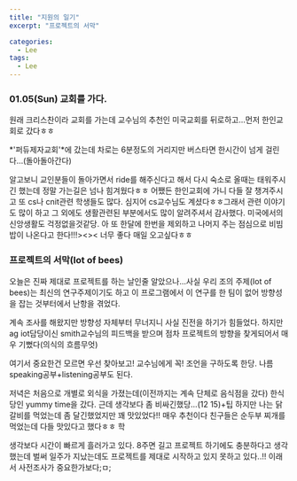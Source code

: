 ```yaml
---
title: "지원의 일기"
excerpt: "프로젝트의 서막"

categories:
  - Lee
tags:
  - Lee
---
```


### 01.05(Sun) 교회를 가다.

원래 크리스찬이라 교회를 가는데 교수님의 추천인 미국교회를 뒤로하고...먼저 한인교회로 갔다ㅎㅎ

*'퍼듀제자교회'*에 갔는데 차로는 6분정도의 거리지만 버스타면 한시간이 넘게 걸린다...(돌아돌아간다)

알고보니 교인분들이 돌아가면서 ride를 해주신다고 해서 다시 숙소로 올때는 태워주시긴 했는데 정말 가는길은 넘나 힘겨웠다ㅎㅎ 어쨌든 한인교회에 가니 다들 잘 챙겨주시고 또 cs나 cnit관련 학생들도 많다. 심지어 cs교수님도 계셨다ㅎㅎ그래서 관련 이야기도 많이 하고 그 외에도 생활관련된 부분에서도 많이 알려주셔서 감사했다. 미국에서의 신앙생활도 걱정없을것같당. 아 또 한달에 한번을 제외하고 나머지 주는 점심으로 비빔밥이 나온다고 한다!!!><>< 너무 좋다 매일 오고싶다ㅎㅎ

### 프로젝트의 서막(Iot of bees)

오늘은 진짜 제대로 프로젝트를 하는 날인줄 알았으나...사실 우리 조의 주제(Iot of bees)는 최신의 연구주제이기도 하고 이 프로그램에서 이 연구를 한 팀이 없어 방향성을 잡는 것부터에서 난항을 겪었다. 

계속 조사를 해왔지만 방향성 자체부터 무너지니 사실 진전을 하기가 힘들었다. 하지만 ag iot담당이신 smith교수님의 피드백을 받으며  점차 프로젝트의 방향을 찾게되어서 매우 기뻤다(의식의 흐름무엇)

여기서 중요한건 모르면 우선 찾아보고! 교수님에게 꼭! 조언을 구하도록 한당. 나름 speaking공부+listening공부도 된다. 

 저녁은 처음으로 개별로 외식을 가졌는데(이전까지는 계속 단체로 음식점을 갔다) 한식당인 yummy time을 갔다. 근데 생각보다 좀 비싸긴했당...(12$~15$)+팁  하지만 나는 닭갈비를 먹었는데 좀 달긴했었지만 꽤 맛있었다!! 매우 추천이다 친구들은 순두부 찌개를 먹었는데 다들 맛있다고 했다ㅎㅎ 학



생각보다 시간이 빠르게 흘러가고 있다. 8주면 길고 프로젝트 하기에도 충분하다고 생각했는데 벌써 일주가 지났는데도 프로젝트를 제대로 시작하고 있지 못하고 있다..!! 이래서 사전조사가 중요한가보다;ㅁ;